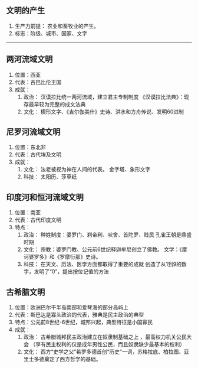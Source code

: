 ## 文明的产生
1. 生产力前提：
	农业和畜牧业的产生。
2. 标志：阶级、城市、国家、文字
---
## 两河流域文明
1. 位置：西亚
2. 代表：古巴比伦王国
3. 成就：
	1. 政治：
		汉谟拉比统一两河流域，建立君主专制制度
		《汉谟拉比法典》：现存最早较为完整的成文法典
	2. 文化：
		楔形文字、《吉尔伽美什》史诗、洪水和方舟传说、发明60进制
## 尼罗河流域文明
1. 位置：东北非
2. 代表：古代埃及文明
3. 成就：
	1. 文化：
		法老被视为神在人间的代表。
		金字塔、象形文字
	 2. 科技：
		太阳历、莎草纸
## 印度河和恒河流域文明
1. 位置：南亚
2. 代表：古代印度文明
3. 特点：
	1. 政治：
		种姓制度：婆罗门、刹帝利、吠舍、首陀罗、贱民
		孔雀王朝是鼎盛时期
	2. 文化：
		宗教：婆罗门教、公元前6世纪释迦牟尼创立了佛教。
		文学：《摩诃婆罗多》和《罗摩衍那》史诗。
	3. 科技：
	 	在天文、历法、医学方面都取得了重要的成就
	  	创造了从1到9的数字，发明了“0”，提出按位记值的方法
## 古希腊文明
1. 位置：欧洲巴尔干半岛南部和爱琴海的部分岛屿上
2. 代表：斯巴达是寡头政治的代表，雅典是民主政治的典型
3. 特点：公元前8世纪-6世纪，城邦兴起，典型特征是小国寡民
4. 成就：
	1. 政治：
		古希腊城邦民主政治建立在奴隶制基础之上 ，最高权力机关公民大会
	   （享有民主权利的仅是成年男性公民，而且奴隶缺少最基本的权利）
   2. 文化：
	  	西方“史学之父”希罗多德首创“历史”一词，苏格拉底、柏拉图、亚里士多德奠定了西方哲学的基础。